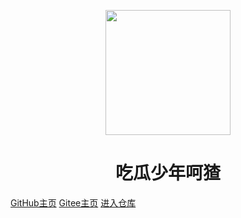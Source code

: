 <p align="center">
<img src="https://docsify.js.org/_media/icon.svg" width="200" height="200"/>
</p>
<h1 align="center">吃瓜少年呵猹</h1>

[GitHub主页](https://github.com/wisesliu/wisesliu)    [Gitee主页](https://github.com/wisesliu/wisesliu)   [进入仓库](#吃瓜少年呵猹) 


